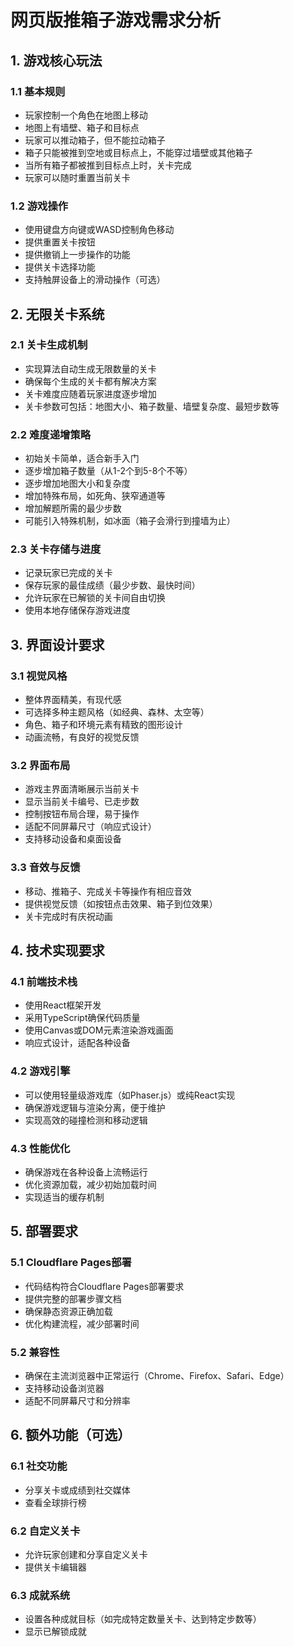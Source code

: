 # 网页版推箱子游戏需求分析

## 1. 游戏核心玩法

### 1.1 基本规则
- 玩家控制一个角色在地图上移动
- 地图上有墙壁、箱子和目标点
- 玩家可以推动箱子，但不能拉动箱子
- 箱子只能被推到空地或目标点上，不能穿过墙壁或其他箱子
- 当所有箱子都被推到目标点上时，关卡完成
- 玩家可以随时重置当前关卡

### 1.2 游戏操作
- 使用键盘方向键或WASD控制角色移动
- 提供重置关卡按钮
- 提供撤销上一步操作的功能
- 提供关卡选择功能
- 支持触屏设备上的滑动操作（可选）

## 2. 无限关卡系统

### 2.1 关卡生成机制
- 实现算法自动生成无限数量的关卡
- 确保每个生成的关卡都有解决方案
- 关卡难度应随着玩家进度逐步增加
- 关卡参数可包括：地图大小、箱子数量、墙壁复杂度、最短步数等

### 2.2 难度递增策略
- 初始关卡简单，适合新手入门
- 逐步增加箱子数量（从1-2个到5-8个不等）
- 逐步增加地图大小和复杂度
- 增加特殊布局，如死角、狭窄通道等
- 增加解题所需的最少步数
- 可能引入特殊机制，如冰面（箱子会滑行到撞墙为止）

### 2.3 关卡存储与进度
- 记录玩家已完成的关卡
- 保存玩家的最佳成绩（最少步数、最快时间）
- 允许玩家在已解锁的关卡间自由切换
- 使用本地存储保存游戏进度

## 3. 界面设计要求

### 3.1 视觉风格
- 整体界面精美，有现代感
- 可选择多种主题风格（如经典、森林、太空等）
- 角色、箱子和环境元素有精致的图形设计
- 动画流畅，有良好的视觉反馈

### 3.2 界面布局
- 游戏主界面清晰展示当前关卡
- 显示当前关卡编号、已走步数
- 控制按钮布局合理，易于操作
- 适配不同屏幕尺寸（响应式设计）
- 支持移动设备和桌面设备

### 3.3 音效与反馈
- 移动、推箱子、完成关卡等操作有相应音效
- 提供视觉反馈（如按钮点击效果、箱子到位效果）
- 关卡完成时有庆祝动画

## 4. 技术实现要求

### 4.1 前端技术栈
- 使用React框架开发
- 采用TypeScript确保代码质量
- 使用Canvas或DOM元素渲染游戏画面
- 响应式设计，适配各种设备

### 4.2 游戏引擎
- 可以使用轻量级游戏库（如Phaser.js）或纯React实现
- 确保游戏逻辑与渲染分离，便于维护
- 实现高效的碰撞检测和移动逻辑

### 4.3 性能优化
- 确保游戏在各种设备上流畅运行
- 优化资源加载，减少初始加载时间
- 实现适当的缓存机制

## 5. 部署要求

### 5.1 Cloudflare Pages部署
- 代码结构符合Cloudflare Pages部署要求
- 提供完整的部署步骤文档
- 确保静态资源正确加载
- 优化构建流程，减少部署时间

### 5.2 兼容性
- 确保在主流浏览器中正常运行（Chrome、Firefox、Safari、Edge）
- 支持移动设备浏览器
- 适配不同屏幕尺寸和分辨率

## 6. 额外功能（可选）

### 6.1 社交功能
- 分享关卡或成绩到社交媒体
- 查看全球排行榜

### 6.2 自定义关卡
- 允许玩家创建和分享自定义关卡
- 提供关卡编辑器

### 6.3 成就系统
- 设置各种成就目标（如完成特定数量关卡、达到特定步数等）
- 显示已解锁成就
